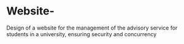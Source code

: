 # Website-
Design of a website for the management of the advisory service for students in a university, ensuring security and concurrency
